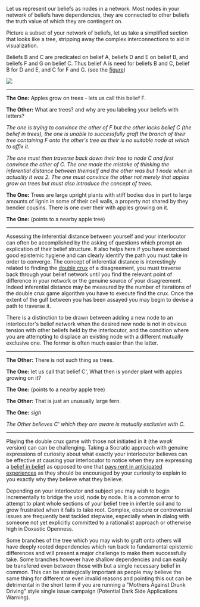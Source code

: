 Let us represent our beliefs as nodes in a network. Most nodes in your network of beliefs have dependencies, they are connected to other beliefs the truth value of which they are contingent on.

Picture a subset of your network of beliefs, let us take a simplified section that looks like a tree, stripping away the complex interconnections to aid in visualization. 

Beliefs B and C are predicated on belief A, beliefs D and E on belief B, and beliefs F and G on belief C. Thus belief A is need for beliefs B and C, belief B for D and E, and C for F and G. (see the [figure](https://raw.githubusercontent.com/RichardJActon/RichardJActon.github.io/master/images/inferencialDistance.png))

![](https://raw.githubusercontent.com/RichardJActon/RichardJActon.github.io/master/images/inferencialDistance.png)

---

__The One:__ Apples grow on trees - lets us call this belief F.

__The Other:__ What are trees? and why are you labeling your beliefs with letters?

*The one is trying to convince the other of F but the other lacks belief C (the belief in trees), the one is unable to successfully graft the branch of their tree containing F onto the other's tree as their is no suitable node at which to affix it.*

*The one must then traverse back down their tree to node C and first convince the other of C. The one made the mistake of thinking the inferential distance between themself and the other was but 1 node when in actuality it was 2. The one must convince the other not merely that apples grow on trees but must also introduce the concept of trees.*

__The One:__ Trees are large upright plants with stiff bodies due in part to large amounts of lignin in some of their cell walls, a property not shared by they bendier cousins. There is one over their with apples growing on it.

__The One:__ (points to a nearby apple tree)

---

Assessing the inferential distance between yourself and your interlocutor can often be accomplished by the asking of questions which prompt an explication of their belief structure. It also helps here if you have exercised good epistemic hygiene and can clearly identify the path you must take in order to converge. The concept of inferential distance is interestingly related to finding the [double crux](https://www.lesserwrong.com/posts/exa5kmvopeRyfJgCy/double-crux-a-strategy-for-resolving-disagreement) of a disagreement, you must traverse back through your belief network until you find the relevant point of difference in your network or the genuine source of your disagreement. Indeed inferential distance may be measured by the number of iterations of the double crux game algorithm you have to execute find the crux. Once the extent of the gulf between you has been assayed you may begin to devise a path to traverse it.

There is a distinction to be drawn between adding a new node to an interlocutor's belief network when the desired new node is not in obvious tension with other beliefs held by the interlocutor, and the condition where you are attempting to displace an existing node with a different mutually exclusive one. The former is often much easier than the latter.

---

__The Other:__ There is not such thing as trees.

__The One:__ let us call that belief C', What then is yonder plant with apples growing on it? 

__The One:__ (points to a nearby apple tree)

__The Other:__ That is just an unusually large fern.

__The One:__ *sigh*

*The Other believes C' which they are aware is mutually exclusive with C.*

---

Playing the double crux game with those not initiated in it (the *weak* version) can can be challenging. Taking a Socratic approach with genuine expressions of curiosity about what exactly your interlocutor believes can be effective at causing your interlocutor to notice when they are expressing a [belief in belief](https://www.lesserwrong.com/posts/CqyJzDZWvGhhFJ7dY/belief-in-belief) as opposed to one that [pays rent in anticipated experiences](https://www.lesserwrong.com/posts/rB4sLpRcRPWJyDXQj/making-beliefs-pay-rent-in-anticipated-experiences-exercises) as they should be encouraged by your curiosity to explain to you exactly why they believe what they believe. 

Depending on your interlocutor and subject you may wish to begin incrementally to bridge the void, node by node. It is a common error to attempt to plant whole sections of your belief tree in infertile soil and to grow frustrated when it fails to take root. Complex, obscure or controversial issues are frequently best tackled stepwise, especially when in dialog with someone not yet explicitly committed to a rationalist approach or otherwise high in Doxastic Openness. 

Some branches of the tree which you may wish to graft onto others will have deeply rooted dependencies which run back to fundamental epistemic differences and will present a major challenge to make them successfully take. Some branches however have shallow dependencies and can easily be transfered even between those with but a single necessary belief in common. This can be strategically important as people may believe the same thing for different or even invalid reasons and pointing this out can be detrimental in the short term if you are running a "Mothers Against Drunk Driving" style single issue campaign (Potential Dark Side Applications Warning).

